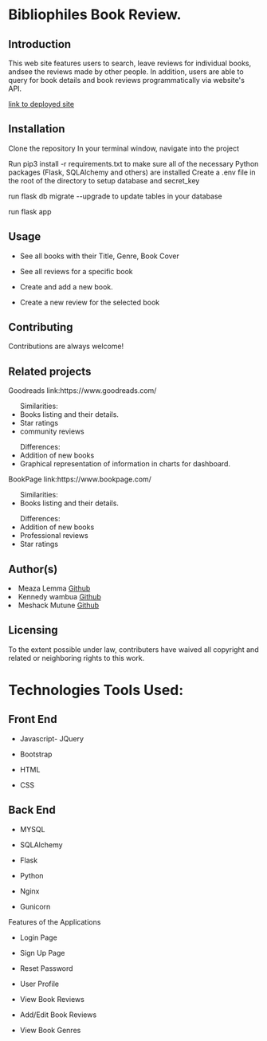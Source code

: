 Bibliophiles Book Review.
 =
<h2>Introduction</h2>
This web site features users to search, leave reviews for individual books, andsee the reviews made by other people. In addition, users are able to query for book details and book reviews programmatically via website's API.

<a href="https://homemix.github.io/bibliophiles/ "> link to deployed site </a>

<h2>Installation</h2>

Clone the repository
In your terminal window, navigate into the project

Run pip3 install -r requirements.txt to make sure all of the necessary Python packages (Flask, SQLAlchemy and others) are installed
Create a .env file in the root of the directory to setup database and secret_key

run flask db migrate --upgrade to update tables in your database

run flask app


<h2>Usage</h2>

* See all books with their Title, Genre, Book Cover

* See all reviews for a specific book

* Create and add a new book.

* Create a new review for the selected book

<h2>Contributing</h2>
Contributions are always welcome!

<h2>Related projects</h2>
<p>Goodreads link:https://www.goodreads.com/</p>
<ul>Similarities:
    <li> Books listing and their details.
    <li>Star ratings
    <li> community reviews
</ul>
<ul>Differences:
    <li>Addition of new books
    <li>Graphical representation of information in charts for dashboard.
</ul>

<p>BookPage link:https://www.bookpage.com/</p>
<ul>Similarities:
    <li>Books listing and their details.
</ul>
<ul>Differences:
    <li>Addition of new books
    <li>Professional reviews
    <li>Star ratings
</ul>

<h2>Author(s)</h2>

<li>Meaza Lemma <a href="https://github.com/MahiET">Github</a>

<li>Kennedy wambua <a href= "https://github.com/homemix">Github</a>

<li>Meshack Mutune <a href="https://github.com/mesh-254">Github</a>

<h2>Licensing</h2>

To the extent possible under law,  contributers have waived all copyright and related or neighboring rights to this work.


Technologies Tools Used:
=
<h2>Front End</h2>

* Javascript- JQuery 

* Bootstrap

* HTML

* CSS

<h2>Back End</h2>

* MYSQL 

* SQLAlchemy

* Flask

* Python

* Nginx

* Gunicorn

Features of the Applications

* Login Page

* Sign Up Page

* Reset Password

* User Profile

* View Book Reviews

* Add/Edit Book Reviews

* View Book Genres



